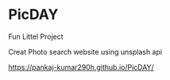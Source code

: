 # PicDAY
 
Fun Littel Project

Creat Photo search website using unsplash api


https://pankaj-kumar290h.github.io/PicDAY/
